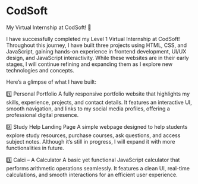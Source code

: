 # CodSoft
 My Virtual Internship at CodSoft! 🎉

I have successfully completed my Level 1 Virtual Internship at CodSoft! Throughout this journey, I have built three projects using HTML, CSS, and JavaScript, gaining hands-on experience in frontend development, UI/UX design, and JavaScript interactivity. While these websites are in their early stages, I will continue refining and expanding them as I explore new technologies and concepts.

Here’s a glimpse of what I have built:

1️⃣ Personal Portfolio
A fully responsive portfolio website that highlights my skills, experience, projects, and contact details. It features an interactive UI, smooth navigation, and links to my social media profiles, offering a professional digital presence.

2️⃣ Study Help Landing Page
A simple webpage designed to help students explore study resources, purchase courses, ask questions, and access subject notes. Although it’s still in progress, I will expand it with more functionalities in future.

3️⃣ Calci – A Calculator
A basic yet functional JavaScript calculator that performs arithmetic operations seamlessly. It features a clean UI, real-time calculations, and smooth interactions for an efficient user experience.

